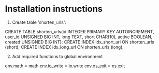 Installation instructions
=========================

1. Create table 'shorten_urls':

CREATE TABLE shorten_urls(id INTEGER PRIMARY KEY AUTOINCREMENT, user_id UNSIGNED BIG INT, long TEXT, short CHAR(10), active BOOLEAN, created UNSIGNED BIG INT);
CREATE INDEX idx_short_url ON shorten_urls (short);
CREATE INDEX idx_long_url ON shorten_urls (long);

2. Add required functions to global environment

env.math = math
env.io_write = io.write
env.os_exit = os.exit
